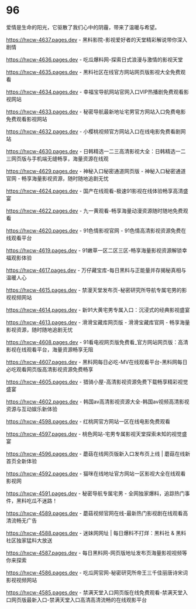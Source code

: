 # 96
爱情是生命的阳光，它驱散了我们心中的阴霾，带来了温暖与希望。

https://hxcw-4637.pages.dev - 黑料影院-影视爱好者的天堂精彩解说带你深入剧情

https://hxcw-4636.pages.dev - 吃瓜爆料网-探索日式浪漫与激情的影视天堂

https://hxcw-4635.pages.dev - 黑料社区在线官方网站网页版影视大全免费观看

https://hxcw-4634.pages.dev - 幸福宝导航网站官网入口VIP热播剧免费观看影视网站

https://hxcw-4633.pages.dev - 秘密导航最新地址宅男官方网站入口免费电影免费观看影视网站

https://hxcw-4632.pages.dev - 小樱桃视频官方网站入口在线电影免费看剧网站

https://hxcw-4630.pages.dev - 日韩精选一二三高清影视大全：日韩精选一二三网页版与手机端无缝畅享，海量资源在线观

https://hxcw-4629.pages.dev - 神秘入口秘密通道网页版 - 神秘入口秘密通道官网 - 畅享海量影视资源，随时随地追剧无忧

https://hxcw-4624.pages.dev - 国产在线观看-极速91影视在线体验畅享高清盛宴

https://hxcw-4622.pages.dev - 九一黄观看-畅享海量动漫资源随时随地免费观看

https://hxcw-4620.pages.dev - 91色情影视官网 - 91色情高清影视资源免费在线观看平台

https://hxcw-4619.pages.dev - 91嫩草一区二区三区-畅享海量影视资源解锁幸福观影体验

https://hxcw-4617.pages.dev - 万仔藏宝库-每日黑料与正能量并存揭秘真相与温暖人心

https://hxcw-4615.pages.dev - 禁漫天堂发布页-秘密研究所导航专属宅男的影视视频网站

https://hxcw-4614.pages.dev - 新91大黄宅男专属入口：沉浸式的经典影视盛宴

https://hxcw-4613.pages.dev - 滑滑宝藏库网页版 - 滑滑宝藏库官网 - 畅享海量影视资源，随时随地追剧无忧

https://hxcw-4608.pages.dev - 91看电视网页版免费看_官方网站网页版：高清影视在线观看平台，海量资源畅享无阻

https://hxcw-4607.pages.dev - 黑料网每日必吃-MV在线观看平台-黑料网每日必吃观看网页版高清影视资源免费畅享

https://hxcw-4605.pages.dev - 猎骑小屋-高清影视资源免费下载畅享精彩视觉盛宴

https://hxcw-4602.pages.dev - 韩国av高清影视资源大全-韩国av视频高清影视资源与互动娱乐新体验

https://hxcw-4598.pages.dev - 红桃网官方网站一区在线电影免费观看

https://hxcw-4597.pages.dev - 桃色网站-宅男专属影视天堂探索未知的视觉盛宴

https://hxcw-4596.pages.dev - 蘑菇在线网页版新入口发布页上线 | 蘑菇在线新首页全新体验

https://hxcw-4592.pages.dev - 猫咪在线地址官方网站一区影视大全在线观看影视网

https://hxcw-4591.pages.dev - 秘密导航专属宅男 - 全网独家爆料，追踪热门事件，黑料吃瓜不迷路！

https://hxcw-4589.pages.dev - 蘑菇视频官网在线-最新热门影视剧在线观看高清流畅无广告

https://hxcw-4588.pages.dev - 迷妹网网址 | 每日爆料不打烊：黑料社 & 黑料社区独家猛料大放送

https://hxcw-4587.pages.dev - 每日黑料网-网页版地址发布页海量影视视频等你来探索

https://hxcw-4586.pages.dev - 吃瓜网官网-秘密研究所帝王三千佳丽唐诗宋词影视视频网站

https://hxcw-4585.pages.dev - 禁满天堂入口网页版在线免费观看-禁满天堂入口网页版最新入口-禁满天堂入口高清高清流畅的在线观影平台
